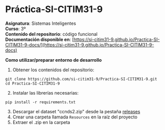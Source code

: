 # Práctica-SI-CITIM31-9
**Asignatura**: Sistemas Inteligentes\
**Curso**: 3º\
**Contenido del repositorio**: código funcional\
**Documentación disponible en**: [https://si-citim31-9.github.io/Practica-SI-CITIM31-9-docs/](https://si-citim31-9.github.io/Practica-SI-CITIM31-9-docs)

**Como utilizar/preparar entorno de desarrollo**

1. Obtener los contenidos del repositorio:
```
git clone https://github.com/si-citim31-9/Practica-SI-CITIM31-9.git
cd Practica-SI-CITIM31-9
```
2. Instalar las librerías necesarias:
```
pip install -r requirements.txt
```
3. Descargar el dataset "ccnds2.zip" desde la pestaña [releases](https://github.com/si-citim31-9/Practica-SI-CITIM31-9/releases/tag/Dataset)
4. Crear una carpeta llamada ```Resources``` en la raíz del proyecto
5. Extraer el .zip en la carpeta

